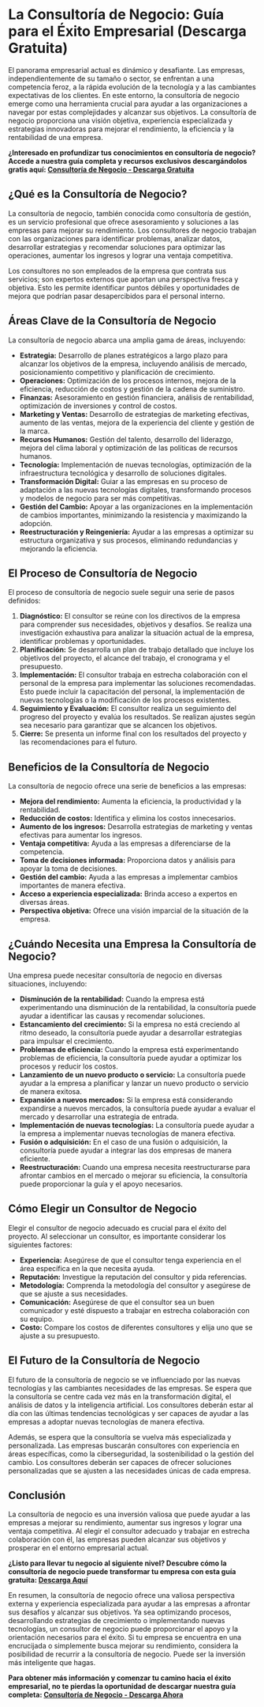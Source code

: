 # La Consultoría de Negocio: Guía para el Éxito Empresarial (Descarga Gratuita)

El panorama empresarial actual es dinámico y desafiante. Las empresas, independientemente de su tamaño o sector, se enfrentan a una competencia feroz, a la rápida evolución de la tecnología y a las cambiantes expectativas de los clientes. En este entorno, la consultoría de negocio emerge como una herramienta crucial para ayudar a las organizaciones a navegar por estas complejidades y alcanzar sus objetivos.  La consultoría de negocio proporciona una visión objetiva, experiencia especializada y estrategias innovadoras para mejorar el rendimiento, la eficiencia y la rentabilidad de una empresa.

**¿Interesado en profundizar tus conocimientos en consultoría de negocio?  Accede a nuestra guía completa y recursos exclusivos descargándolos gratis aquí:  [Consultoría de Negocio - Descarga Gratuita](https://udemywork.com/consultoria-de-negocio)**

## ¿Qué es la Consultoría de Negocio?

La consultoría de negocio, también conocida como consultoría de gestión, es un servicio profesional que ofrece asesoramiento y soluciones a las empresas para mejorar su rendimiento. Los consultores de negocio trabajan con las organizaciones para identificar problemas, analizar datos, desarrollar estrategias y recomendar soluciones para optimizar las operaciones, aumentar los ingresos y lograr una ventaja competitiva.

Los consultores no son empleados de la empresa que contrata sus servicios; son expertos externos que aportan una perspectiva fresca y objetiva. Esto les permite identificar puntos débiles y oportunidades de mejora que podrían pasar desapercibidos para el personal interno.

## Áreas Clave de la Consultoría de Negocio

La consultoría de negocio abarca una amplia gama de áreas, incluyendo:

*   **Estrategia:**  Desarrollo de planes estratégicos a largo plazo para alcanzar los objetivos de la empresa, incluyendo análisis de mercado, posicionamiento competitivo y planificación de crecimiento.
*   **Operaciones:** Optimización de los procesos internos, mejora de la eficiencia, reducción de costos y gestión de la cadena de suministro.
*   **Finanzas:**  Asesoramiento en gestión financiera, análisis de rentabilidad, optimización de inversiones y control de costos.
*   **Marketing y Ventas:**  Desarrollo de estrategias de marketing efectivas, aumento de las ventas, mejora de la experiencia del cliente y gestión de la marca.
*   **Recursos Humanos:**  Gestión del talento, desarrollo del liderazgo, mejora del clima laboral y optimización de las políticas de recursos humanos.
*   **Tecnología:**  Implementación de nuevas tecnologías, optimización de la infraestructura tecnológica y desarrollo de soluciones digitales.
*   **Transformación Digital:**  Guiar a las empresas en su proceso de adaptación a las nuevas tecnologías digitales, transformando procesos y modelos de negocio para ser más competitivas.
*   **Gestión del Cambio:**  Apoyar a las organizaciones en la implementación de cambios importantes, minimizando la resistencia y maximizando la adopción.
*   **Reestructuración y Reingeniería:**  Ayudar a las empresas a optimizar su estructura organizativa y sus procesos, eliminando redundancias y mejorando la eficiencia.

## El Proceso de Consultoría de Negocio

El proceso de consultoría de negocio suele seguir una serie de pasos definidos:

1.  **Diagnóstico:** El consultor se reúne con los directivos de la empresa para comprender sus necesidades, objetivos y desafíos. Se realiza una investigación exhaustiva para analizar la situación actual de la empresa, identificar problemas y oportunidades.
2.  **Planificación:**  Se desarrolla un plan de trabajo detallado que incluye los objetivos del proyecto, el alcance del trabajo, el cronograma y el presupuesto.
3.  **Implementación:** El consultor trabaja en estrecha colaboración con el personal de la empresa para implementar las soluciones recomendadas.  Esto puede incluir la capacitación del personal, la implementación de nuevas tecnologías o la modificación de los procesos existentes.
4.  **Seguimiento y Evaluación:**  El consultor realiza un seguimiento del progreso del proyecto y evalúa los resultados.  Se realizan ajustes según sea necesario para garantizar que se alcancen los objetivos.
5.  **Cierre:**  Se presenta un informe final con los resultados del proyecto y las recomendaciones para el futuro.

## Beneficios de la Consultoría de Negocio

La consultoría de negocio ofrece una serie de beneficios a las empresas:

*   **Mejora del rendimiento:**  Aumenta la eficiencia, la productividad y la rentabilidad.
*   **Reducción de costos:** Identifica y elimina los costos innecesarios.
*   **Aumento de los ingresos:** Desarrolla estrategias de marketing y ventas efectivas para aumentar los ingresos.
*   **Ventaja competitiva:**  Ayuda a las empresas a diferenciarse de la competencia.
*   **Toma de decisiones informada:**  Proporciona datos y análisis para apoyar la toma de decisiones.
*   **Gestión del cambio:**  Ayuda a las empresas a implementar cambios importantes de manera efectiva.
*   **Acceso a experiencia especializada:**  Brinda acceso a expertos en diversas áreas.
*   **Perspectiva objetiva:**  Ofrece una visión imparcial de la situación de la empresa.

## ¿Cuándo Necesita una Empresa la Consultoría de Negocio?

Una empresa puede necesitar consultoría de negocio en diversas situaciones, incluyendo:

*   **Disminución de la rentabilidad:**  Cuando la empresa está experimentando una disminución de la rentabilidad, la consultoría puede ayudar a identificar las causas y recomendar soluciones.
*   **Estancamiento del crecimiento:**  Si la empresa no está creciendo al ritmo deseado, la consultoría puede ayudar a desarrollar estrategias para impulsar el crecimiento.
*   **Problemas de eficiencia:**  Cuando la empresa está experimentando problemas de eficiencia, la consultoría puede ayudar a optimizar los procesos y reducir los costos.
*   **Lanzamiento de un nuevo producto o servicio:**  La consultoría puede ayudar a la empresa a planificar y lanzar un nuevo producto o servicio de manera exitosa.
*   **Expansión a nuevos mercados:**  Si la empresa está considerando expandirse a nuevos mercados, la consultoría puede ayudar a evaluar el mercado y desarrollar una estrategia de entrada.
*   **Implementación de nuevas tecnologías:**  La consultoría puede ayudar a la empresa a implementar nuevas tecnologías de manera efectiva.
*   **Fusión o adquisición:**  En el caso de una fusión o adquisición, la consultoría puede ayudar a integrar las dos empresas de manera eficiente.
*   **Reestructuración:** Cuando una empresa necesita reestructurarse para afrontar cambios en el mercado o mejorar su eficiencia, la consultoría puede proporcionar la guía y el apoyo necesarios.

## Cómo Elegir un Consultor de Negocio

Elegir el consultor de negocio adecuado es crucial para el éxito del proyecto.  Al seleccionar un consultor, es importante considerar los siguientes factores:

*   **Experiencia:**  Asegúrese de que el consultor tenga experiencia en el área específica en la que necesita ayuda.
*   **Reputación:**  Investigue la reputación del consultor y pida referencias.
*   **Metodología:**  Comprenda la metodología del consultor y asegúrese de que se ajuste a sus necesidades.
*   **Comunicación:**  Asegúrese de que el consultor sea un buen comunicador y esté dispuesto a trabajar en estrecha colaboración con su equipo.
*   **Costo:**  Compare los costos de diferentes consultores y elija uno que se ajuste a su presupuesto.

## El Futuro de la Consultoría de Negocio

El futuro de la consultoría de negocio se ve influenciado por las nuevas tecnologías y las cambiantes necesidades de las empresas.  Se espera que la consultoría se centre cada vez más en la transformación digital, el análisis de datos y la inteligencia artificial.  Los consultores deberán estar al día con las últimas tendencias tecnológicas y ser capaces de ayudar a las empresas a adoptar nuevas tecnologías de manera efectiva.

Además, se espera que la consultoría se vuelva más especializada y personalizada.  Las empresas buscarán consultores con experiencia en áreas específicas, como la ciberseguridad, la sostenibilidad o la gestión del cambio.  Los consultores deberán ser capaces de ofrecer soluciones personalizadas que se ajusten a las necesidades únicas de cada empresa.

##  Conclusión

La consultoría de negocio es una inversión valiosa que puede ayudar a las empresas a mejorar su rendimiento, aumentar sus ingresos y lograr una ventaja competitiva.  Al elegir el consultor adecuado y trabajar en estrecha colaboración con él, las empresas pueden alcanzar sus objetivos y prosperar en el entorno empresarial actual.

**¿Listo para llevar tu negocio al siguiente nivel? Descubre cómo la consultoría de negocio puede transformar tu empresa con esta guía gratuita: [Descarga Aquí](https://udemywork.com/consultoria-de-negocio)**

En resumen, la consultoría de negocio ofrece una valiosa perspectiva externa y experiencia especializada para ayudar a las empresas a afrontar sus desafíos y alcanzar sus objetivos.  Ya sea optimizando procesos, desarrollando estrategias de crecimiento o implementando nuevas tecnologías, un consultor de negocio puede proporcionar el apoyo y la orientación necesarios para el éxito.  Si tu empresa se encuentra en una encrucijada o simplemente busca mejorar su rendimiento, considera la posibilidad de recurrir a la consultoría de negocio.  Puede ser la inversión más inteligente que hagas.

**Para obtener más información y comenzar tu camino hacia el éxito empresarial, no te pierdas la oportunidad de descargar nuestra guía completa: [Consultoría de Negocio - Descarga Ahora](https://udemywork.com/consultoria-de-negocio)**
